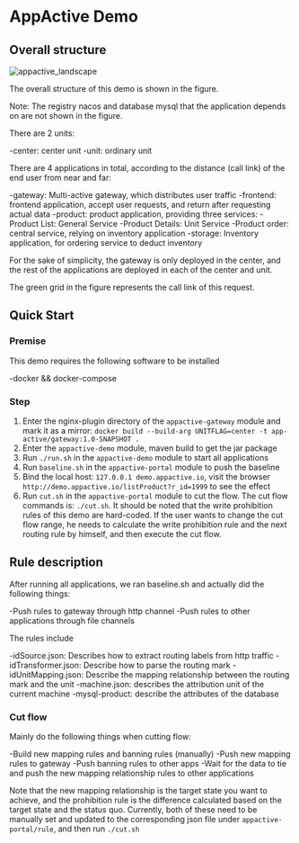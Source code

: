 # AppActive Demo

## Overall structure
![appactive_landscape](https://appactive.oss-cn-beijing.aliyuncs.com/images/AppActive-demo.png)

The overall structure of this demo is shown in the figure.

Note: The registry nacos and database mysql that the application depends on are not shown in the figure.

There are 2 units:

-center: center unit
-unit: ordinary unit

There are 4 applications in total, according to the distance (call link) of the end user from near and far:

-gateway: Multi-active gateway, which distributes user traffic
-frontend: frontend application, accept user requests, and return after requesting actual data
-product: product application, providing three services:
-Product List: General Service
-Product Details: Unit Service
-Product order: central service, relying on inventory application
-storage: Inventory application, for ordering service to deduct inventory

For the sake of simplicity, the gateway is only deployed in the center, and the rest of the applications are deployed in each of the center and unit.

The green grid in the figure represents the call link of this request.

## Quick Start

### Premise
This demo requires the following software to be installed

-docker && docker-compose

### Step

1. Enter the nginx-plugin directory of the `appactive-gateway` module and mark it as a mirror: `docker build --build-arg UNITFLAG=center -t app-active/gateway:1.0-SNAPSHOT .`
2. Enter the `appactive-demo` module, maven build to get the jar package
3. Run `./run.sh` in the `appactive-demo` module to start all applications
4. Run `baseline.sh` in the `appactive-portal` module to push the baseline
5. Bind the local host: `127.0.0.1 demo.appactive.io`, visit the browser `http://demo.appactive.io/listProduct?r_id=1999` to see the effect
6. Run `cut.sh` in the `appactive-portal` module to cut the flow. The cut flow commands is:  `./cut.sh`. It should be noted that the write prohibition rules of this demo are hard-coded. If the user wants to change the cut flow range, he needs to calculate the write prohibition rule and the next routing rule by himself, and then execute the cut flow.

## Rule description

After running all applications, we ran baseline.sh and actually did the following things:

-Push rules to gateway through http channel
-Push rules to other applications through file channels

The rules include

-idSource.json: Describes how to extract routing labels from http traffic
-idTransformer.json: Describe how to parse the routing mark
-idUnitMapping.json: Describe the mapping relationship between the routing mark and the unit
-machine.json: describes the attribution unit of the current machine
-mysql-product: describe the attributes of the database

### Cut flow
Mainly do the following things when cutting flow:

-Build new mapping rules and banning rules (manually)
-Push new mapping rules to gateway
-Push banning rules to other apps
-Wait for the data to tie and push the new mapping relationship rules to other applications

Note that the new mapping relationship is the target state you want to achieve, and the prohibition rule is the difference calculated based on the target state and the status quo. Currently, both of these need to be manually set and updated to the corresponding json file under `appactive-portal/rule`, and then run `./cut.sh `
